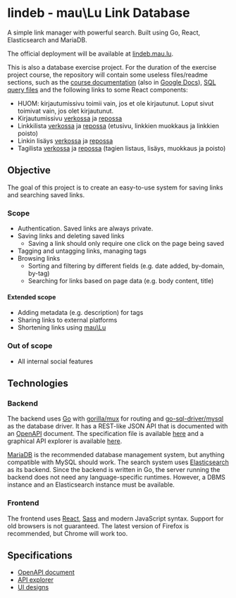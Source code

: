 # lindeb - mau\Lu Link Database
A simple link manager with powerful search. Built using Go, React, Elasticsearch and MariaDB.

The official deployment will be available at [lindeb.mau.lu](https://lindeb.mau.lu).

This is also a database exercise project.
For the duration of the exercise project course, the repository will contain some useless files/readme sections, such as
the [course documentation](https://github.com/tulir/lindeb/blob/master/docs/course.pdf)
(also in [Google Docs](https://docs.google.com/document/d/1LhNw1F7La3O9GysxXFnXPuQvzvQhpxS3Gmd0t6iF50I)),
[SQL query files](https://github.com/tulir/lindeb/tree/master/docs/sql) and
the following links to some React components:
* HUOM: kirjautumissivu toimii vain, jos et ole kirjautunut. Loput sivut toimivat vain, jos olet kirjautunut.
* Kirjautumissivu [verkossa](https://lindeb.mau.lu) ja [repossa](https://github.com/tulir/lindeb/blob/master/frontend/src/components/login.js)
* Linkkilista [verkossa](https://lindeb.mau.lu) ja [repossa](https://github.com/tulir/lindeb/blob/master/frontend/src/components/linklist.js) (etusivu, linkkien muokkaus ja linkkien poisto)
* Linkin lisäys [verkossa](https://lindeb.mau.lu/#/save) ja [repossa](https://github.com/tulir/lindeb/blob/master/frontend/src/components/addlink.js)
* Tagilista [verkossa](https://lindeb.mau.lu/#/tags) ja [repossa](https://github.com/tulir/lindeb/blob/master/frontend/src/components/taglist.js) (tagien listaus, lisäys, muokkaus ja poisto)

## Objective
The goal of this project is to create an easy-to-use system for saving links and searching saved links.

### Scope
* Authentication. Saved links are always private.
* Saving links and deleting saved links
  * Saving a link should only require one click on the page being saved
* Tagging and untagging links, managing tags
* Browsing links
  * Sorting and filtering by different fields (e.g. date added, by-domain, by-tag)
  * Searching for links based on page data (e.g. body content, title)

#### Extended scope
* Adding metadata (e.g. description) for tags
* Sharing links to external platforms
* Shortening links using [mau\Lu](https://github.com/tulir/maulu)

### Out of scope
* All internal social features

## Technologies
### Backend
The backend uses [Go](https://golang.org/) with [gorilla/mux](https://github.com/gorilla/mux) for routing and
[go-sql-driver/mysql](https://github.com/go-sql-driver/mysql) as the database driver. It has a REST-like JSON
API that is documented with an [OpenAPI](https://github.com/OAI/OpenAPI-Specification) document. The specification
file is available [here](https://github.com/tulir/lindeb/blob/master/docs/api.yaml) and a graphical API explorer
is available [here](https://lindeb.mau.lu/apidocs).

[MariaDB](https://mariadb.org) is the recommended database management system, but anything compatible with MySQL
should work. The search system uses [Elasticsearch](https://www.elastic.co/products/elasticsearch) as its backend.
Since the backend is written in Go, the server running the backend does not need any language-specific runtimes.
However, a DBMS instance and an Elasticsearch instance must be available.

### Frontend
The frontend uses [React](https://reactjs.org/), [Sass](http://sass-lang.com/) and modern JavaScript syntax.
Support for old browsers is not guaranteed. The latest version of Firefox is recommended, but Chrome will work too.

## Specifications
* [OpenAPI document](https://github.com/tulir/lindeb/blob/master/docs/api.yaml)
* [API explorer](https://lindeb.mau.lu/apidocs)
* [UI designs](https://github.com/tulir/lindeb/tree/master/docs/ui)
